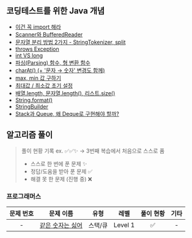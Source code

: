 ## 코딩테스트를 위한 Java 개념 

- [이건 꼭 import 해라](https://velog.io/@seomiyoung1124/%EC%9D%B4%EA%B1%B4-%EA%BC%AD-import-%ED%95%B4%EB%9D%BC-kptlco5i)
- [Scanner와 BufferedReader](https://velog.io/@seomiyoung1124/Scanner%EC%99%80-BufferedReader)
- [문자열 분리 방법 2가지 - StringTokenizer, split](https://velog.io/@seomiyoung1124/%EC%9E%85%EB%A0%A5-%EB%AC%B8%EC%9E%90%EC%97%B4%EC%9D%84-%EA%B3%B5%EB%B0%B1%EC%9D%84-%EB%82%98%EB%88%A0%EC%84%9C-2%EC%B0%A8%EC%9B%90-%EB%B0%B0%EC%97%B4%EC%97%90-%EC%A0%80%EC%9E%A5%ED%95%98%EA%B8%B0)
- [throws Exception](https://velog.io/@seomiyoung1124/throws-Exception)
- [int VS long](https://velog.io/@seomiyoung1124/int-VS-long)
- [파싱(Parsing) 함수, 형 변환 함수](https://velog.io/@seomiyoung1124/%ED%8C%8C%EC%8B%B1Parsing-%ED%95%A8%EC%88%98-%ED%98%95-%EB%B3%80%ED%99%98-%ED%95%A8%EC%88%98)
- [charAt() (+ '문자 → 숫자' 변경도 함께)](https://velog.io/@seomiyoung1124/charAt)
- [max, min 값 구하기](https://velog.io/@seomiyoung1124/max-min-%EA%B0%92-%EA%B5%AC%ED%95%98%EA%B8%B0)
- [최대값 / 최소값 초기 설정](https://velog.io/@seomiyoung1124/%EC%B5%9C%EB%8C%80%EA%B0%92-%EC%B5%9C%EC%86%8C%EA%B0%92-%EC%B4%88%EA%B8%B0-%EC%84%A4%EC%A0%95)
- [배열.length, 문자열.length(), 리스트.size()](https://velog.io/@seomiyoung1124/length-length)
- [String.format()](https://velog.io/@seomiyoung1124/String.format-printf)
- [StringBuilder](https://velog.io/@seomiyoung1124/StringBuilder)
- [Stack과 Queue, 왜 Deque로 구현해야 할까?](https://velog.io/@seomiyoung1124/Stack%EA%B3%BC-Queue-%EC%99%9C-Deque%EB%A1%9C-%EA%B5%AC%ED%98%84%ED%95%B4%EC%95%BC-%ED%95%A0%EA%B9%8C)

## 알고리즘 풀이
> 풀이 현황 기록
> ex. ✅✅✨ → 3번째 복습에서 처음으로 스스로 품
> - 스스로 한 번에 푼 문제	✨
> - 정답/도움을 받아 푼 문제	✅
> - 해결 못 한 문제 (진행 중)	❌

### 프로그래머스
| 문제 번호 | 문제 이름     | 유형   | 레벨   | 풀이 현황 | 기타
|:--------:|:------------:|:-----:|:------:|:--------:|:--------:|
| -        | [같은 숫자는 싫어](naver.com) | 스택/큐 | Level 1 | ✅       | -     |
